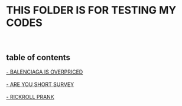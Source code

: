 <!DOCTYPE html>
<html>
  <head>
  </head>
<body>
<h1>THIS FOLDER IS FOR TESTING MY CODES</h1>
<br>
<h2> table of contents </h2>
<a href="[https://github.com/Kloepetr/HTML-notes/tree/main/fundamentals.](https://github.com/Kloepetr/HTML-notes/blob/main/project/Balenciaga%20is%20overpriced)" a>
- BALENCIAGA IS OVERPRICED </a> 
<br>
<br>
<a href="https://github.com/Kloepetr/HTML-notes/blob/main/project/Are%20you%20short%20survey" a>
- ARE YOU SHORT SURVEY </a>
<br>
<br>
<a href="[https://github.com/Kloepetr/HTML-notes/blob/main/terms](https://github.com/Kloepetr/HTML-notes/blob/main/project/Rickroll%20prank)" a>
- RICKROLL PRANK </a>
  
  
  </body>
